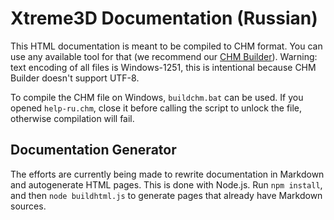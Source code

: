 Xtreme3D Documentation (Russian)
================================
This HTML documentation is meant to be compiled to CHM format. You can use any available tool for that (we recommend our [CHM Builder](https://github.com/xtreme3d/chm-builder)). Warning: text encoding of all files is Windows-1251, this is intentional because CHM Builder doesn't support UTF-8.

To compile the CHM file on Windows, `buildchm.bat` can be used. If you opened `help-ru.chm`, close it before calling the script to unlock the file, otherwise compilation will fail.

Documentation Generator
-----------------------
The efforts are currently being made to rewrite documentation in Markdown and autogenerate HTML pages. This is done with Node.js. Run `npm install`, and then `node buildhtml.js` to generate pages that already have Markdown sources.
